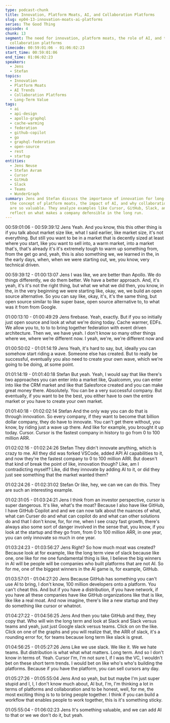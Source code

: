 ```yaml
---
type: podcast-chunk
title: Innovation, Platform Moats, AI, and Collaboration Platforms
slug: ep04-13-innovation-moats-ai-platforms
series: The Good Thing
episode: 4
chunk: 13
segment: The need for innovation, platform moats, the role of AI, and the value of
  collaboration platforms
timecode: 00:59:01:06 - 01:06:02:23
start_time: 00:59:01:06
end_time: 01:06:02:23
speakers:
  - Jens
  - Stefan
topics:
  - Innovation
  - Platform Moats
  - AI Trends
  - Collaboration Platforms
  - Long-Term Value
tags:
  - ai
  - api-design
  - apollo-graphql
  - cache-warming
  - federation
  - github-copilot
  - go
  - graphql-federation
  - open-source
  - rest
  - startup
entities:
  - Jens Neuse
  - Stefan Avram
  - Cursor
  - GitHub
  - Slack
  - Teams
  - WunderGraph
summary: Jens and Stefan discuss the importance of innovation for long-term success,
  the concept of platform moats, the impact of AI, and why collaboration platforms
  are so valuable. They analyze examples like Cursor, GitHub, Slack, and Teams, and
  reflect on what makes a company defensible in the long run.
---
```


00:59:01:06 - 00:59:39:12
Jens
Yeah. And you know, this this other thing is if you talk about market size like, what I said earlier,
like market size, it's not everything. But still you want to be in a market that is decently sized at
least where you start, like you want to sell into, a warm market, into a market that's, that's
already it's it's extremely tough to warm up something from, from the get go and, yeah, this is
also something we, we learned in the, in the early days, when, when we were starting out, we,
you know, very technical driven.

00:59:39:12 - 01:00:13:07
Jens
I was like, we are better than Apollo. We do things differently, we do them better. We have a
better approach. And, it's yeah, it's it's not the right thing, but what we what we did then, you
know, in the, in the very beginning we were starting like, okay, we, we build an open source
alternative. So you can say like, okay, it's, it's the same thing, but open source similar to like
super base, open source alternative to, to what was it from from Google.

01:00:13:10 - 01:00:49:29
Jens
firebase. Yeah, exactly. But if you so initially just open source and look at what we're doing
today. Cache warmer, EDFs. We allow you to, to to to bring together federation with event
driven architecture. Then we, we have yeah. I don't know so many other things where we,
where we’re different now. I yeah, we're, we're different now and

01:00:50:02 - 01:01:14:19
Jens
Yeah, it's hard to say, but, ideally you can somehow start riding a wave. Someone else has
created. But to really be successful, eventually you also need to create your own wave, which
we're going to be doing, at some point.

01:01:14:19 - 01:01:40:18
Stefan
But yeah. Yeah, I would say that like there's two approaches you can enter into a market like,
Qualcomm, you can enter into like the CRM market and like that Salesforce created and you
can make great money there. Absolutely. You can be a very successful company. But eventually,
if you want to be the best, you either have to own the entire market or you have to create your
own market.

01:01:40:18 - 01:02:02:14
Stefan
And the only way you can do that is through innovation. So every company, if they want to
become that billion dollar company, they do have to innovate. You can't get there without, you
know, by riding just a wave up there. And like for example, you brought it up today. Cursor.
Cursor is the fastest company in history to go from 0 to 100 million ARR.

01:02:02:16 - 01:02:24:26
Stefan
They didn't innovate anything, which is crazy to me. All they did was forked VSCode, added API
AI capabilities to it, and now they're the fastest company to 0 to 100 million ARR. But doesn't
that kind of break the point of like, innovation though? Like, am I contradicting myself? Like, did
they innovate by adding AI to it, or did they just see something that the market wanted them?

01:02:24:26 - 01:02:31:02
Stefan
Or like, hey, we can we can do this. They are such an interesting example.

01:02:31:05 - 01:03:24:21
Jens
I think from an investor perspective, cursor is super dangerous. It's like, what's the moat?
Because I also have like GitHub, I have GitHub Copilot and and we can now talk about the
nuances of what, what can Curser do and what can copilot do and what can other solutions do
and that I don't know, for, for me, when I see crazy fast growth, there's always also some sort of
danger involved in the sense that, you know, if you look at the startup and they go from, from 0
to 100 million ARR, in one year, you can only innovate so much in one year.

01:03:24:23 - 01:03:56:27
Jens
Right? So how much moat was created? Because look at for example, like the long term view of
slack because like one, one like for me one fundamental thing is like, I believe the big winners in
AI will be people will be companies who built platforms that are not AI. So for me, one of the
biggest winners in the AI game is, for example, GitHub.

01:03:57:01 - 01:04:27:20
Jens
Because GitHub has something you can't use AI to bring, I don't know, 100 million developers
onto a platform. You can't cheat this. And but if you have a distribution, if you have network, if
you have all these companies have like GitHub organizations like that is like, like like a real
moat. And now imagine, there's like a new startup and they do something like cursor or whatnot.

01:04:27:22 - 01:04:56:25
Jens
And then you take GitHub and they, they copy that. Who will win the long term and look at Slack
and Slack versus teams and yeah, just just Google slack versus teams. Click on on the like.
Click on one of the graphs and you will realize that, the ARR of slack, it's a rounding error for, for
teams because long term like slack is great.

01:04:56:25 - 01:05:27:26
Jens
Like we use slack. We like it. We we hate teams. But distribution is what what what matters.
Long term. And so I don't know in terms of. Yeah. Cursor I'm, I'm not sure I, if I was the VC, I
wouldn't bet on these short term trends. I would bet on like who's who's building the platforms.
Because if you have the platform, you can sell cursors any day.

01:05:27:26 - 01:05:55:04
Jens
And so yeah, but but maybe I'm just super stupid and I, I, I don't know much about, AI but, I'm,
I'm thinking a lot in terms of platforms and collaboration and to be honest, well, for me, the most
exciting thing is to to bring people together. I think if you can build a workflow that enables
people to work together, this is it's something sticky.

01:05:55:04 - 01:06:02:23
Jens
It's something valuable, and we can add AI to that or we we don't do it, but yeah.
